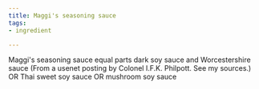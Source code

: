 ```yaml
---
title: Maggi's seasoning sauce
tags:
- ingredient

---
```

Maggi's seasoning sauce equal parts dark soy sauce and Worcestershire sauce (From a usenet posting by Colonel I.F.K. Philpott. See my sources.) OR Thai sweet soy sauce OR mushroom soy sauce
